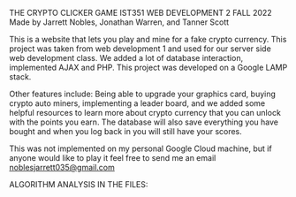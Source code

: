 THE CRYPTO CLICKER GAME
IST351 WEB DEVELOPMENT 2 FALL 2022
Made by Jarrett Nobles, Jonathan Warren, and Tanner Scott

This is a website that lets you play and mine for a fake crypto currency. 
This project was taken from web development 1 and used for our server side web development class.
We added a lot of database interaction, implemented AJAX and PHP. This project was developed on a Google LAMP stack.

Other features include: Being able to upgrade your graphics card, buying crypto auto miners, implementing a leader board, and we added some helpful resources to learn more about crypto currency that you can unlock with the points you earn. The database will also save everything you have bought and when you log back in you will still have your scores.

This was not implemented on my personal Google Cloud machine, but if anyone would like to play it feel free to send me an email noblesjarrett035@gmail.com


ALGORITHM ANALYSIS IN THE FILES:
